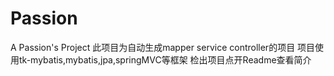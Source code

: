 # Passion
A Passion's Project
此项目为自动生成mapper service controller的项目
项目使用tk-mybatis,mybatis,jpa,springMVC等框架
检出项目点开Readme查看简介
